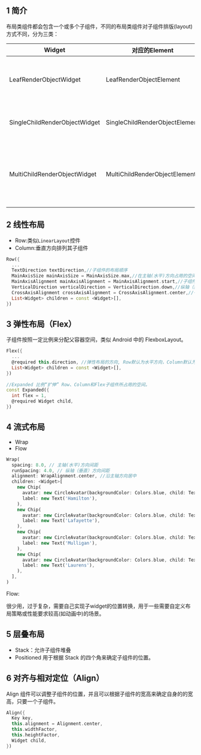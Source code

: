 ## 1 简介

布局类组件都会包含一个或多个子组件，不同的布局类组件对子组件排版(layout)方式不同，分为三类：

| Widget                        | 对应的Element                  | 用途                                                         |
| ----------------------------- | ------------------------------ | ------------------------------------------------------------ |
| LeafRenderObjectWidget        | LeafRenderObjectElement        | Widget树的叶子节点，用于没有子节点的widget，通常基础组件都属于这一类，如Image。 |
| SingleChildRenderObjectWidget | SingleChildRenderObjectElement | 包含一个子Widget，如：ConstrainedBox、DecoratedBox等         |
| MultiChildRenderObjectWidget  | MultiChildRenderObjectElement  | 包含多个子Widget，一般都有一个children参数，接受一个Widget数组。如Row、Column、Stack等 |

## 2 线性布局

* Row:类似`LinearLayout`控件
* Column:垂直方向排列其子组件

```dart
Row({
  ...  
  TextDirection textDirection,//子组件的布局顺序    
  MainAxisSize mainAxisSize = MainAxisSize.max,//在主轴(水平)方向占用的空间    
  MainAxisAlignment mainAxisAlignment = MainAxisAlignment.start,//子组件在Row所占用的水平空间内对齐方式
  VerticalDirection verticalDirection = VerticalDirection.down,//纵轴（垂直）的对齐方向  
  CrossAxisAlignment crossAxisAlignment = CrossAxisAlignment.center,//子组件在纵轴方向的对齐方式
  List<Widget> children = const <Widget>[],
})
```

## 3 弹性布局（Flex）

子组件按照一定比例来分配父容器空间，类似 Android 中的 FlexboxLayout。

```dart
Flex({
  ...
  @required this.direction, //弹性布局的方向, Row默认为水平方向，Column默认为垂直方向
  List<Widget> children = const <Widget>[],
})
    
//Expanded 比例“扩伸” Row、Column和Flex子组件所占用的空间。
const Expanded({
  int flex = 1, 
  @required Widget child,
})
```

## 4 流式布局

* Wrap
* Flow

```dart
Wrap(
  spacing: 8.0, // 主轴(水平)方向间距
  runSpacing: 4.0, // 纵轴（垂直）方向间距
  alignment: WrapAlignment.center, //沿主轴方向居中
  children: <Widget>[
    new Chip(
      avatar: new CircleAvatar(backgroundColor: Colors.blue, child: Text('A')),
      label: new Text('Hamilton'),
    ),
    new Chip(
      avatar: new CircleAvatar(backgroundColor: Colors.blue, child: Text('M')),
      label: new Text('Lafayette'),
    ),
    new Chip(
      avatar: new CircleAvatar(backgroundColor: Colors.blue, child: Text('H')),
      label: new Text('Mulligan'),
    ),
    new Chip(
      avatar: new CircleAvatar(backgroundColor: Colors.blue, child: Text('J')),
      label: new Text('Laurens'),
    ),
  ],
)
```

Flow:

很少用，过于复杂，需要自己实现子widget的位置转换，用于一些需要自定义布局策略或性能要求较高(如动画中)的场景。

## 5 层叠布局

* Stack：允许子组件堆叠
* Positioned 用于根据 Stack 的四个角来确定子组件的位置。

## 6 对齐与相对定位（Align）

Align 组件可以调整子组件的位置，并且可以根据子组件的宽高来确定自身的的宽高，只要一个子组件。

```dart
Align({
  Key key,
  this.alignment = Alignment.center,
  this.widthFactor,
  this.heightFactor,
  Widget child,
})
```

